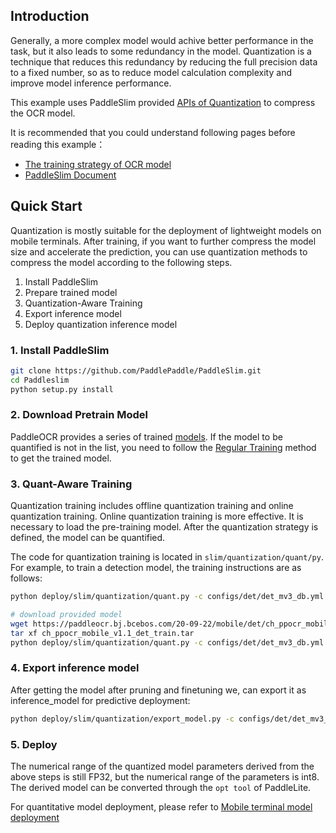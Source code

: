 
## Introduction

Generally, a more complex model would achive better performance in the task, but it also leads to some redundancy in the model.
Quantization is a technique that reduces this redundancy by reducing the full precision data to a fixed number,
so as to reduce model calculation complexity and improve model inference performance.

This example uses PaddleSlim provided [APIs of Quantization](https://paddlepaddle.github.io/PaddleSlim/api/quantization_api/) to compress the OCR model.

It is recommended that you could understand following pages before reading this example：
- [The training strategy of OCR model](../../../doc/doc_en/quickstart_en.md)
- [PaddleSlim Document](https://paddlepaddle.github.io/PaddleSlim/api/quantization_api/)

## Quick Start
Quantization is mostly suitable for the deployment of lightweight models on mobile terminals.
After training, if you want to further compress the model size and accelerate the prediction, you can use quantization methods to compress the model according to the following steps.

1. Install PaddleSlim
2. Prepare trained model
3. Quantization-Aware Training
4. Export inference model
5. Deploy quantization inference model


### 1. Install PaddleSlim

```bash
git clone https://github.com/PaddlePaddle/PaddleSlim.git
cd Paddleslim
python setup.py install
```


### 2. Download Pretrain Model
PaddleOCR provides a series of trained [models](../../../doc/doc_en/models_list_en.md).
If the model to be quantified is not in the list, you need to follow the [Regular Training](../../../doc/doc_en/quickstart_en.md) method to get the trained model.


### 3. Quant-Aware Training
Quantization training includes offline quantization training and online quantization training.
Online quantization training is more effective. It is necessary to load the pre-training model.
After the quantization strategy is defined, the model can be quantified.

The code for quantization training is located in `slim/quantization/quant/py`. For example, to train a detection model, the training instructions are as follows:
```bash
python deploy/slim/quantization/quant.py -c configs/det/det_mv3_db.yml -o Global.pretrain_weights='your trained model'   Global.save_model_dir=./output/quant_model

# download provided model
wget https://paddleocr.bj.bcebos.com/20-09-22/mobile/det/ch_ppocr_mobile_v1.1_det_train.tar
tar xf ch_ppocr_mobile_v1.1_det_train.tar
python deploy/slim/quantization/quant.py -c configs/det/det_mv3_db.yml -o Global.pretrain_weights=./ch_ppocr_mobile_v1.1_det_train/best_accuracy   Global.save_model_dir=./output/quant_model

```


### 4. Export inference model

After getting the model after pruning and finetuning we, can export it as inference_model for predictive deployment:

```bash
python deploy/slim/quantization/export_model.py -c configs/det/det_mv3_db.yml -o Global.checkpoints=output/quant_model/best_accuracy Global.save_model_dir=./output/quant_inference_model
```

### 5. Deploy
The numerical range of the quantized model parameters derived from the above steps is still FP32, but the numerical range of the parameters is int8.
The derived model can be converted through the `opt tool` of PaddleLite.

For quantitative model deployment, please refer to [Mobile terminal model deployment](../../lite/readme_en.md)
